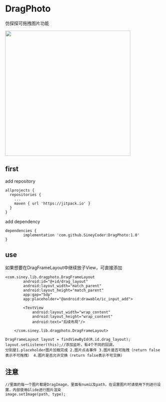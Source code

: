 # DragPhoto
仿探探可拖拽图片功能


<img width="400" src="https://img-blog.csdnimg.cn/20190629190826175.gif"/>

## first
add repository
```
allprojects {
  repositories {
    ...
    maven { url 'https://jitpack.io' }
  }
}
```

add dependency
```
dependencies {
        implementation 'com.github.SineyCoder:DragPhoto:1.0'
}
```

## use

如果想要在DragFrameLayout中继续放子View，可直接添加
```
<com.siney.lib.dragphoto.DragFrameLayout
        android:id="@+id/drag_layout"
        android:layout_width="match_parent"
        android:layout_height="match_parent"
        app:gap="5dp"
        app:placeholder="@android:drawable/ic_input_add">

        <TextView
            android:layout_width="wrap_content"
            android:layout_height="wrap_content"
            android:text="后续布局"/>

    </com.siney.lib.dragphoto.DragFrameLayout>
```
```
DragFrameLayout layout = findViewById(R.id.drag_layout);
layout.setListener(this);//添加监听，有4个不同的回调，
分别是1.placeholder图片加载完成 2.图片点击事件 3.图片是否可拖拽（return false表示不可拖拽） 4.图片是否允许交换（return false表示不可交换）
```

## 注意

```
//里面的每一个图片都是DragImage，里面有num以及path，在设置图片时请使用下列进行设置，内部使用Glide进行图片渲染
image.setImage(path, type);
```
